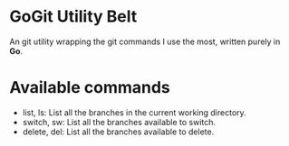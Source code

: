 # GoGit Utility Belt
An git utility wrapping the git commands I use the most, written purely in __Go__.

# Available commands
- list, ls: List all the branches in the current working directory.
- switch, sw: List all the branches available to switch.
- delete, del: List all the branches available to delete.

